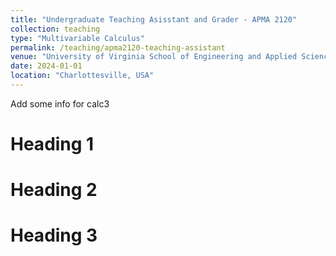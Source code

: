 ```yaml
---
title: "Undergraduate Teaching Asisstant and Grader - APMA 2120"
collection: teaching
type: "Multivariable Calculus"
permalink: /teaching/apma2120-teaching-assistant
venue: "University of Virginia School of Engineering and Applied Science, Department of Applied Mathematics (APMA)"
date: 2024-01-01 
location: "Charlottesville, USA"
---
```


Add some info for calc3

Heading 1
======

Heading 2
======

Heading 3
======

